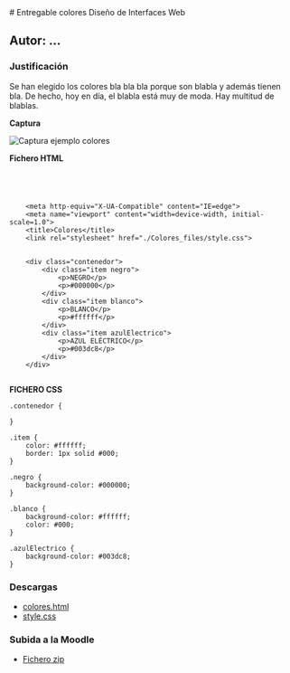 
<!-- saved from url=(0099)https://cv-cep.ceuandalucia.es/pluginfile.php/109593/mod_resource/content/1/entregable%20colores.md -->
<html lang="es"><head><meta http-equiv="Content-Type" content="text/html; charset=UTF-8"></head><body class=""># Entregable colores Diseño de Interfaces Web

## Autor: ...

### Justificación

Se han elegido los colores bla bla bla porque son blabla y además tienen bla.
De hecho, hoy en día, el blabla está muy de moda.
Hay multitud de blablas.

**Captura**

![Captura ejemplo colores](1.jpg)

**Fichero HTML**
```



    
    <meta http-equiv="X-UA-Compatible" content="IE=edge">
    <meta name="viewport" content="width=device-width, initial-scale=1.0">
    <title>Colores</title>
    <link rel="stylesheet" href="./Colores_files/style.css">


    <div class="contenedor">
        <div class="item negro">
            <p>NEGRO</p>
            <p>#000000</p>
        </div>
        <div class="item blanco">
            <p>BLANCO</p>
            <p>#ffffff</p>
        </div>
        <div class="item azulElectrico">
            <p>AZUL ELÉCTRICO</p>
            <p>#003dc8</p>
        </div>
    </div>


```

**FICHERO CSS**
```
.contenedor {

}

.item {
    color: #ffffff;
    border: 1px solid #000;
}

.negro {
    background-color: #000000;
}

.blanco {
    background-color: #ffffff;
    color: #000;
}

.azulElectrico {
    background-color: #003dc8;
}
```

### Descargas
- [colores.html](colores.html)
- [style.css](style.css)

### Subida a la Moodle
- [Fichero zip](COLORES.zip)</body></html>
